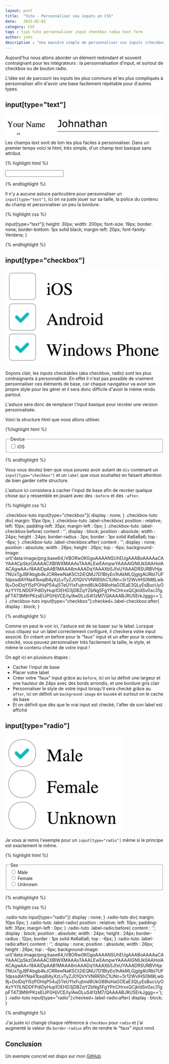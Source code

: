 ```yaml
---
layout: post
title:  "Tuto - Personnaliser vos inputs en CSS"
date:   2015-02-02
category: CSS
tags : tips tuto personnaliser input checkbox radio text form
author: john
description : "Une manière simple de personnaliser vos inputs (checkbox, radio, text, ...) simplement en CSS"
---
```


Aujourd'hui nous allons aborder un élément redondant et souvent contraignant pour les intégrateurs : la personnalisation d'input, et surtout de checkbox ou de bouton radio.

L'idée est de parcourir les inputs les plus communs et les plus compliqués à personnaliser afin d'avoir une base facilement répétable pour d'autres types.

## input[type="text"]

![rendu input[type="text"] personnalisé](/src/articles/tuto-input/input-text.png)

Les champs text sont de loin les plus faciles à personnaliser. Dans un premier temps voici le html, très simple, d'un champ text basique sans attribut.

{% highlight html %}

<input type="text"/>

{% endhighlight %}

Il n'y a aucune astuce particulière pour personnaliser un `input[type="text"]`, ici on va juste jouer sur sa taille, la police du contenu du champ et personnaliser un peu la bordure. 

{% highlight css %}

input[type="text"]{
	height: 30px;
	width: 200px;
	font-size: 19px;
	border: none;
	border-bottom: 1px solid black;
	margin-left: 20px;
	font-family: Verdana;
}

{% endhighlight %}

## input[type="checkbox"]

![rendu iinput[type="checkbox"] personnalisé](/src/articles/tuto-input/input-checkbox.png)

Soyons clair, les inputs checkables (aka checkbox, radio) sont les plus contraignants à personnaliser. En effet il n'est pas possible de vraiment personnaliser ces éléments de base, car chaque navigateur va avoir son propre style pour les gérer et il sera donc difficile d'avoir le même rendu partout. 

L'astuce sera donc de remplacer l'input basique pour recréer une version personnalisée.

Voici la structure html que nous allons utiliser.

{%highlight html %}

<fieldset class="checkbox-tuto">
	<legend>Device</legend>
	<div>
		<input type="checkbox" id="ios"/>
		<label class="label-checkbox" for="ios">iOS</label>
	</div>
</fieldset>

{% endhighlight %}

Vous vous doutez bien que vous pouvez avoir autant de `div` contenant un `input[type="checkbox"]` et un `label` que vous souhaitez en faisant attention de bien garder cette structure. 

L'astuce ici consistera à cacher l'input de base afin de recréer quelque chose qui y ressemble en jouant avec des `:before` et des `:after`.  

{% highlight css %}

.checkbox-tuto  input[type="checkbox"]{
    display : none;
 }
.checkbox-tuto div{
	margin: 10px 0px;
}
.checkbox-tuto .label-checkbox{
	position : relative;
	left: 10px;
	padding-left: 35px;
	margin-left : 0px; 
 }
.checkbox-tuto .label-checkbox:before{
    content : '';
    display : block;
    position : absolute;
    width : 24px;
    height : 24px;
    border-radius : 3px;
    border : 1px solid #a6a6a6;
    top : -6px;
 }
.checkbox-tuto .label-checkbox:after{
    content : '';
    display : none;
    position : absolute;
    width : 26px;
    height : 26px;
    top : -6px;
    background-image: url('data:image/png;base64,iVBORw0KGgoAAAANSUhEUgAAABoAAAAaCAYAAACpSkzOAAAACXBIWXMAAAsTAAALEwEAmpwYAAAAIGNIUk0AAHolAACAgwAA+f8AAIDpAAB1MAAA6mAAADqYAAAXb5JfxUYAAADRSURBVHja7NUxTgJBFAbgb4kJCRRewNaKSCt2iEQMJ7D1BtyEo1hAkMLGjgtgAURbI7UF1dpssdlAYNa41bxq8l4yXzLvTyZJ01QVVVNRRShC1UNn+5r12WvIHS0M8Lwb9j+DoIDqYI5zPOHqP54uj5TeUYIxFujtmd8UkG88loHaGOEaE3QLyEsBucUyOAzYYI1LNDDFPdIDyHup1OEHD3jDBZqYZbNg5FgYPnCHrxxQCjkldSv0sc31gpFT473M9rPKzsEIJPGHjVCE/ly/AwDLuS4I1zM7/QAAAABJRU5ErkJggg==');
 }
.checkbox-tuto input[type="checkbox"]:checked+.label-checkbox:after{
    display : block;
 }

{% endhighlight %}

Comme on peut le voir ici, l'astuce est de se baser sur le label. 
Lorsque vous cliquez sur un label correctement configuré, il checkera votre input associé. 
En créant un before pour le "faux" input et un after pour le contenu checké, vous pouvez personnaliser très facilement la taille, le style, et même le contenu checké de votre input !

On agit ici en plusieurs étapes :

- Cacher l'input de base
- Placer votre label
- Créer votre "faux" input grâce au `before`, ici on lui définit une largeur et une hauteur de 24px avec des bords arrondis, et une bordure gris clair
- Personnaliser le style de votre input lorsqu'il sera checké grâce au `after`, ici on définit un `background-image` en `base64` et surtout on le cache de base
- Et on définit que dès que le vrai input est checké, l'after de son label est affiché

## input[type="radio"]

![rendu iinput[type="radio"] personnalisé](/src/articles/tuto-input/input-radio.png)

Je vous ai remis l'exemple pour un `input[type="radio"]` même si le principe est exactement le même. 

{% highlight html %}

<fieldset class="radio-tuto">
	<legend>Sex</legend>
	<div>
		<input type="radio" id="m" name="sex" />
		<label class="label-radio" for="m">Male</label>
	</div>
	<div>
		<input type="radio" id="f" name="sex" />
		<label class="label-radio" for="f">Female</label>
	</div>
	<div>
		<input type="radio" id="u" name="sex" />
		<label class="label-radio" for="u">Unknown</label>
	</div>
</fieldset>

{% endhighlight %}

{% highlight css %}

.radio-tuto  input[type="radio"]{
    display : none;
 }
.radio-tuto div{
	margin: 10px 0px;
}
.radio-tuto .label-radio{
	position : relative;
	left: 10px;
	padding-left: 35px;
	margin-left : 0px; 
 }
.radio-tuto .label-radio:before{
    content : '';
    display : block;
    position : absolute;
    width : 24px;
    height : 24px;
    border-radius : 12px;
    border : 1px solid #a6a6a6;
    top : -6px;
 }
.radio-tuto .label-radio:after{
    content : '';
    display : none;
    position : absolute;
    width : 26px;
    height : 26px;
    top : -6px;
    background-image: url('data:image/png;base64,iVBORw0KGgoAAAANSUhEUgAAABoAAAAaCAYAAACpSkzOAAAACXBIWXMAAAsTAAALEwEAmpwYAAAAIGNIUk0AAHolAACAgwAA+f8AAIDpAAB1MAAA6mAAADqYAAAXb5JfxUYAAADRSURBVHja7NUxTgJBFAbgb4kJCRRewNaKSCt2iEQMJ7D1BtyEo1hAkMLGjgtgAURbI7UF1dpssdlAYNa41bxq8l4yXzLvTyZJ01QVVVNRRShC1UNn+5r12WvIHS0M8Lwb9j+DoIDqYI5zPOHqP54uj5TeUYIxFujtmd8UkG88loHaGOEaE3QLyEsBucUyOAzYYI1LNDDFPdIDyHup1OEHD3jDBZqYZbNg5FgYPnCHrxxQCjkldSv0sc31gpFT473M9rPKzsEIJPGHjVCE/ly/AwDLuS4I1zM7/QAAAABJRU5ErkJggg==');
 }
.radio-tuto input[type="radio"]:checked+.label-radio:after{
    display : block;
 }

{% endhighlight %}

J'ai juste ici changé chaque référence à `checkbox` pour `radio` et j'ai augmenté la valeur du `border-radius` afin de rendre le "faux" input rond.  

## Conclusion

Un exemple concret est dispo sur mon [GitHub](https://github.com/JohnathanSUP/hack-input)